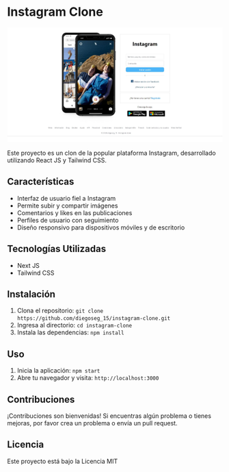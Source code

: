 # Instagram Clone

<img src="https://github.com/diegoseg15/instagram-clone/blob/main/public/screenshot-web.jpeg?raw=true" alt="presentación de la página del clone de Instagram" />

Este proyecto es un clon de la popular plataforma Instagram, desarrollado utilizando React JS y Tailwind CSS.

## Características

- Interfaz de usuario fiel a Instagram
- Permite subir y compartir imágenes
- Comentarios y likes en las publicaciones
- Perfiles de usuario con seguimiento
- Diseño responsivo para dispositivos móviles y de escritorio

## Tecnologías Utilizadas

- Next JS
- Tailwind CSS
<!-- - Firebase (introducir detalles sobre la configuración de Firebase) -->

## Instalación

1. Clona el repositorio: `git clone https://github.com/diegoseg_15/instagram-clone.git`
2. Ingresa al directorio: `cd instagram-clone`
3. Instala las dependencias: `npm install`

## Uso

1. Inicia la aplicación: `npm start`
2. Abre tu navegador y visita: `http://localhost:3000`

## Contribuciones

¡Contribuciones son bienvenidas! Si encuentras algún problema o tienes mejoras, por favor crea un problema o envía un pull request.

## Licencia

Este proyecto está bajo la Licencia MIT
